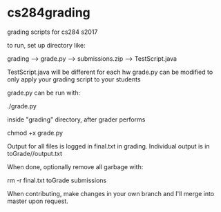 # cs284grading
grading scripts for cs284 s2017

to run, set up directory like:

grading
  --> grade.py
  --> submissions.zip
  --> TestScript.java

TestScript.java will be different for each hw
grade.py can be modified to only apply your grading script to your students

grade.py can be run with:

./grade.py

inside "grading" directory, after grader performs 

chmod +x grade.py

Output for all files is logged in final.txt in grading. Individual output is in
toGrade/<studentname>/output.txt

When done, optionally remove all garbage with:

rm -r final.txt toGrade submissions

When contributing, make changes in your own branch and I'll merge into master upon request.
